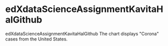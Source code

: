 # edXdataScienceAssignmentKavitaHalGithub
edXdataScienceAssignmentKavitaHalGithub
The chart displays "Corona" cases from the United States.
